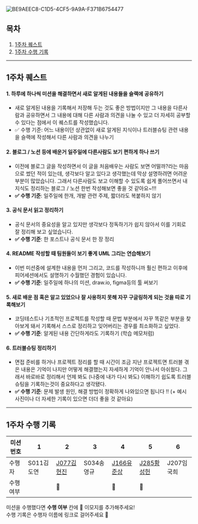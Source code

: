 ![BE9AEEC8-C1D5-4CF5-9A9A-F371B6754477](https://github.com/user-attachments/assets/0e640b08-898b-48fa-af47-c9726cbb5f86)

## 목차

1. [1주차 퀘스트](#1주차-퀘스트)
2. [1주차 수행 기록](#1주차-수행-기록)

---

## 1주차 퀘스트

#### 1. 하루에 하나씩 미션을 해결하면서 새로 알게된 내용들을 슬랙에 공유하기

- 새로 알게된 내용을 기록해서 저장해 두는 것도 좋은 방법이지만 그 내용을 다른사람과 공유하면서 그 내용에 대해 다른 사람과 의견을 나눌 수 있고 더 자세히 공부할 수 있다는 점에서 이 퀘스트를 작성했습니다.
- ✅ 수행 기준: 어느 내용이던 상관없이 새로 알게된 지식이나 트러블슈팅 관련 내용을 슬랙에 작성해서 다른 사람과 의견을 나누기

#### 2. 블로그 / 노션 등에 배운거 일주일에 다른사람도 보기 편하게 하나 쓰기

- 이전에 블로그 글을 작성하면서 이 글을 처음배우는 사람도 보면 어떨까?라는 마음으로 썼던 적이 있는데, 생각보다 알고 있다고 생각했는데 막상 설명하려면 어려운 부분이 많았습니다. 그래서 다른사람도 보고 이해할 수 있도록 쉽게 풀어쓰면서 내 지식도 정리하는 블로그 / 노션 한번 작성해보면 좋을 것 같아요~!!!
- **✅ 수행 기준**: 일주일에 한개, 개발 관련 주제, 짧더라도 복붙하지 않기

#### 3. 공식 문서 읽고 정리하기

- 공식 문서의 중요성을 알고 있지만 생각보다 정독하기가 쉽지 않아서 이를 기회로 잘 정리해 보고 싶었습니다.
- **✅ 수행 기준**: 한 포스트나 공식 문서 한 장 정리

#### 4. README 작성할 때 팀원들이 보기 좋게 UML 그리는 연습해보기

- 이번 미션중에 설계한 내용을 먼저 그리고, 코드를 작성하니까 훨신 편하고 이후에 피어세션에서도 설명하기 수월했던 경험이 있습니다.
- **✅ 수행 기준**: 일주일에 하나의 미션, draw.io, figma등의 툴 써보기

#### 5. 새로 배운 점 혹은 알고 있었으나 잘 사용하지 못해 자꾸 구글링하게 되는 것을 따로 기록해보기

- 코딩테스트나 기초적인 프로젝트를 작성할 때 문법 부분에서 자꾸 똑같은 부분을 찾아보게 돼서 기록해서 스스로 정리하고 잊어버리는 경우를 최소화하고 싶었다.
- **✅ 수행 기준**: 알게된 내용 간단하게라도 기록하기 (학습 메모처럼)

#### 6. 트러블슈팅 정리하기

- 면접 준비를 하거나 프로젝트 정리를 할 때 시간이 조금 지난 프로젝트면 트러블 겪은 내용은 기억이 나지만 어떻게 해결했는지 자세하게 기억이 안나서 아쉬웠다.
  그래서 바로바로 정리해서 언제 봐도 (나중에 내가 다시 봐도) 이해하기 쉽도록 트러블슈팅을 기록하는것이 중요하다고 생각됐다.
- **✅ 수행 기준**: 문제 발생 원인, 해결 방법이 정확하게 나와있으면 됩니다 !! (+ 예시 사진이나 더 자세한 기록이 있으면 더더 좋을 것 같아요)

---

## 1주차 수행 기록

| 미션 번호 | 1   | 2   | 3   | 4   | 5   | 6   |
| --------- | --- | --- | --- | --- | --- | --- |
| 수행자    |   S011김도연  |  [J077김현진](https://velog.io/@fru1t/javascript%EB%A5%BC-%EC%B2%98%EC%9D%8C%EC%8B%9C%EC%9E%91%ED%95%98%EB%A9%B0-%EB%B0%B0%EC%9A%B0%EB%8A%94-%EB%A7%8E%EC%9D%80-%EC%9E%A1%EC%A7%80%EC%8B%9D%EB%93%A4)   |  S034송영규   |  [J166유준상](https://gist.github.com/stupidJoon/150b2982223b3d96f5e47c96f99ba4d2#%ED%81%B4%EB%9E%98%EC%8A%A4-%EB%8B%A4%EC%9D%B4%EC%96%B4%EA%B7%B8%EB%9E%A8)   |  [J285황성헌](https://hexagonal-rugby-ea6.notion.site/1-ae99b9ce3d624dc1a8c7a9d802f7deec?pvs=4)   |  J207임국희   |
| 수행 여부 |     |  🌱  |     |  🌱  |  🌱  |     |

미션을 수행했다면 **수행 여부** 칸에 🌱 이모지를 추가해주세요!  
수행 기록은 수행자 이름에 링크로 걸어주세요 🔗

